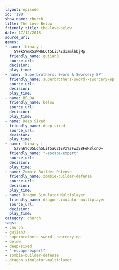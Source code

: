 ```yaml
---
layout: episode
id: '198'
show_name: church
title: The Love Below
friendly_title: the-love-below
date: 17/12/2018
source_url: 
games:
- name: !binary |-
    5Y+k5YmR5aWH6LCt5LiJKEd1amlhbjMp
  friendly_name: gujian3
  source_url: 
  decision: 
  play_time: 
- name: 'Superbrothers: Sword & Sworcery EP'
  friendly_name: superbrothers-sword--sworcery-ep
  source_url: 
  decision: 
  play_time: 
- name: BELOW
  friendly_name: below
  source_url: 
  decision: 
  play_time: 
- name: Deep Sixed
  friendly_name: deep-sixed
  source_url: 
  decision: 
  play_time: 
- name: !binary |-
    5aSn6YCD5Lqh5LiT5a62IEVzY2FwZSBFeHBlcnQ=
  friendly_name: "-escape-expert"
  source_url: 
  decision: 
  play_time: 
- name: Zombie Builder Defense
  friendly_name: zombie-builder-defense
  source_url: 
  decision: 
  play_time: 
- name: Dragon Simulator Multiplayer
  friendly_name: dragon-simulator-multiplayer
  source_url: 
  decision: 
  play_time: 
category: church
tags:
- church
- gujian3
- superbrothers-sword--sworcery-ep
- below
- deep-sixed
- "-escape-expert"
- zombie-builder-defense
- dragon-simulator-multiplayer
---
```

